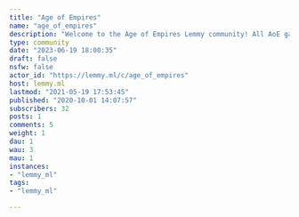 ```yaml
---
title: "Age of Empires" 
name: "age_of_empires"
description: "Welcome to the Age of Empires Lemmy community! All AoE games are welcome here!"
type: community
date: "2023-06-19 18:00:35"
draft: false
nsfw: false
actor_id: "https://lemmy.ml/c/age_of_empires"
host: lemmy.ml
lastmod: "2021-05-19 17:53:45"
published: "2020-10-01 14:07:57"
subscribers: 32
posts: 1
comments: 5
weight: 1
dau: 1
wau: 3
mau: 1
instances:
- "lemmy_ml"
tags: 
- "lemmy_ml"

---
```

